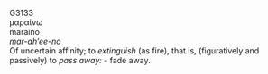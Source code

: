<body>
  <p>G3133<br>  μαραίνω  <br> marainō  <br><i>mar-ah‘ee-no </i><br>Of uncertain affinity; to <i>extinguish</i> (as fire), that is, (figuratively and passively) to <i>pass</i> <i>away:</i> - fade away.<br></p>
 </body>